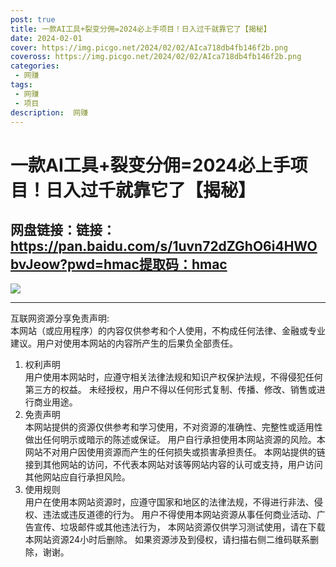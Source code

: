 ```yaml
---
post: true
title: 一款AI工具+裂变分佣=2024必上手项目！日入过千就靠它了【揭秘】
date: 2024-02-01
cover: https://img.picgo.net/2024/02/02/AIca718db4fb146f2b.png
coveross: https://img.picgo.net/2024/02/02/AIca718db4fb146f2b.png
categories:
 - 网赚
tags:
 - 网赚
 - 项目
description:  网赚
---
```

# 一款AI工具+裂变分佣=2024必上手项目！日入过千就靠它了【揭秘】

## 网盘链接：链接：https://pan.baidu.com/s/1uvn72dZGhO6i4HWObvJeow?pwd=hmac提取码：hmac  

![](https://img.picgo.net/2024/02/02/AIca718db4fb146f2b.png)

---
互联网资源分享免责声明:  
本网站（或应用程序）的内容仅供参考和个人使用，不构成任何法律、金融或专业建议。用户对使用本网站的内容所产生的后果负全部责任。
1. 权利声明  
用户使用本网站时，应遵守相关法律法规和知识产权保护法规，不得侵犯任何第三方的权益。
未经授权，用户不得以任何形式复制、传播、修改、销售或进行商业用途。
2. 免责声明  
本网站提供的资源仅供参考和学习使用，不对资源的准确性、完整性或适用性做出任何明示或暗示的陈述或保证。
用户自行承担使用本网站资源的风险。本网站不对用户因使用资源而产生的任何损失或损害承担责任。
本网站提供的链接到其他网站的访问，不代表本网站对该等网站内容的认可或支持，用户访问其他网站应自行承担风险。
3. 使用规则  
用户在使用本网站资源时，应遵守国家和地区的法律法规，不得进行非法、侵权、违法或违反道德的行为。
用户不得使用本网站资源从事任何商业活动、广告宣传、垃圾邮件或其他违法行为，
本网站资源仅供学习测试使用，请在下载本网站资源24小时后删除。
如果资源涉及到侵权，请扫描右侧二维码联系删除，谢谢。
